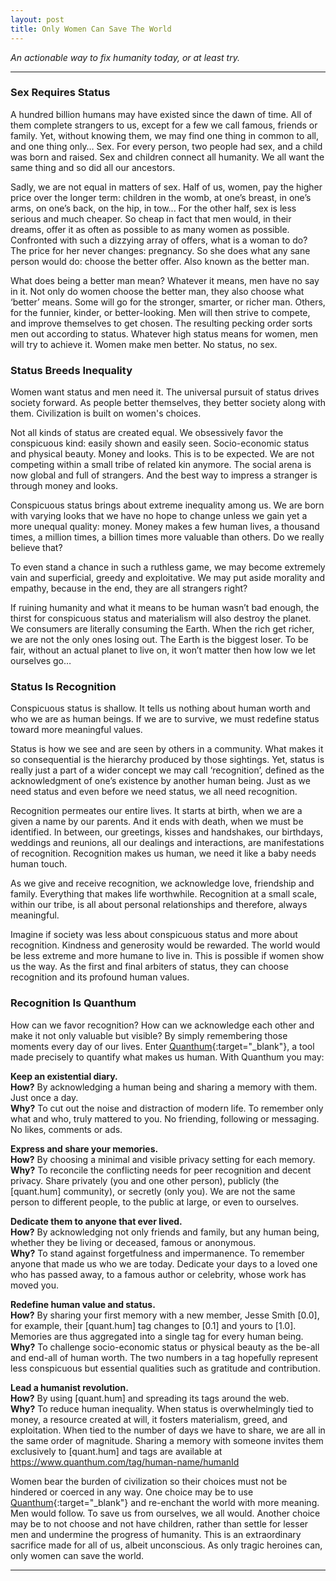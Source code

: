 ```yaml
---
layout: post
title: Only Women Can Save The World
---
```


*An actionable way to fix humanity today, or at least try.*

-----

### Sex Requires Status

A hundred billion humans may have existed since the dawn of time. All of them complete strangers to us, except for a few we call famous, friends or family. Yet, without knowing them, we may find one thing in common to all, and one thing only… Sex. For every person, two people had sex, and a child was born and raised. Sex and children connect all humanity. We all want the same thing and so did all our ancestors.

Sadly, we are not equal in matters of sex. Half of us, women, pay the higher price over the longer term: children in the womb, at one’s breast, in one’s arms, on one’s back, on the hip, in tow... For the other half, sex is less serious and much cheaper. So cheap in fact that men would, in their dreams, offer it as often as possible to as many women as possible. Confronted with such a dizzying array of offers, what is a woman to do? The price for her never changes: pregnancy. So she does what any sane person would do: choose the better offer. Also known as the better man.

What does being a better man mean? Whatever it means, men have no say in it. Not only do women choose the better man, they also choose what ‘better’ means. Some will go for the stronger, smarter, or richer man. Others, for the funnier, kinder, or better-looking. Men will then strive to compete, and improve themselves to get chosen. The resulting pecking order sorts men out according to status. Whatever high status means for women, men will try to achieve it. Women make men better. No status, no sex.

### Status Breeds Inequality

Women want status and men need it. The universal pursuit of status drives society forward. As people better themselves, they better society along with them. Civilization is built on women's choices.

Not all kinds of status are created equal. We obsessively favor the conspicuous kind: easily shown and easily seen. Socio-economic status and physical beauty. Money and looks. This is to be expected. We are not competing within a small tribe of related kin anymore. The social arena is now global and full of strangers. And the best way to impress a stranger is through money and looks.

Conspicuous status brings about extreme inequality among us. We are born with varying looks that we have no hope to change unless we gain yet a more unequal quality: money. Money makes a few human lives, a thousand times, a million times, a billion times more valuable than others. Do we really believe that?

To even stand a chance in such a ruthless game, we may become extremely vain and superficial, greedy and exploitative. We may put aside morality and empathy, because in the end, they are all strangers right?

If ruining humanity and what it means to be human wasn’t bad enough, the thirst for conspicuous status and materialism will also destroy the planet. We consumers are literally consuming the Earth. When the rich get richer, we are not the only ones losing out. The Earth is the biggest loser. To be fair, without an actual planet to live on, it won’t matter then how low we let ourselves go…

### Status Is Recognition

Conspicuous status is shallow. It tells us nothing about human worth and who we are as human beings. If we are to survive, we must redefine status toward more meaningful values.

Status is how we see and are seen by others in a community. What makes it so consequential is the hierarchy produced by those sightings. Yet, status is really just a part of a wider concept we may call ‘recognition’, defined as the acknowledgment of one’s existence by another human being. Just as we need status and even before we need status, we all need recognition.

Recognition permeates our entire lives. It starts at birth, when we are a given a name by our parents. And it ends with death, when we must be identified. In between, our greetings, kisses and handshakes, our birthdays, weddings and reunions, all our dealings and interactions, are manifestations of recognition. Recognition makes us human, we need it like a baby needs human touch.

As we give and receive recognition, we acknowledge love, friendship and family. Everything that makes life worthwhile. Recognition at a small scale, within our tribe, is all about personal relationships and therefore, always meaningful.

Imagine if society was less about conspicuous status and more about recognition. Kindness and generosity would be rewarded. The world would be less extreme and more humane to live in. This is possible if women show us the way. As the first and final arbiters of status, they can choose recognition and its profound human values.

### Recognition Is Quanthum

How can we favor recognition? How can we acknowledge each other and make it not only valuable but visible? By simply remembering those moments every day of our lives. Enter [Quanthum](https://www.quanthum.com/){:target="_blank"}, a tool made precisely to quantify what makes us human. With Quanthum you may:

**Keep an existential diary.**  
**How?** By acknowledging a human being and sharing a memory with them. Just once a day.  
**Why?** To cut out the noise and distraction of modern life. To remember only what and who, truly mattered to you. No friending, following or messaging. No likes, comments or ads.

**Express and share your memories.**  
**How?** By choosing a minimal and visible privacy setting for each memory.  
**Why?** To reconcile the conflicting needs for peer recognition and decent privacy. Share privately (you and one other person), publicly (the [quant.hum] community), or secretly (only you). We are not the same person to different people, to the public at large, or even to ourselves.

**Dedicate them to anyone that ever lived.**  
**How?** By acknowledging not only friends and family, but any human being, whether they be living or deceased, famous or anonymous.  
**Why?** To stand against forgetfulness and impermanence. To remember anyone that made us who we are today. Dedicate your days to a loved one who has passed away, to a famous author or celebrity, whose work has moved you.

**Redefine human value and status.**  
**How?** By sharing your first memory with a new member, Jesse Smith [0.0], for example, their [quant.hum] tag changes to [0.1] and yours to [1.0]. Memories are thus aggregated into a single tag for every human being.  
**Why?** To challenge socio-economic status or physical beauty as the be-all and end-all of human worth. The two numbers in a tag hopefully represent less conspicuous but essential qualities such as gratitude and contribution.

**Lead a humanist revolution.**  
**How?** By using [quant.hum] and spreading its tags around the web.  
**Why?** To reduce human inequality. When status is overwhelmingly tied to money, a resource created at will, it fosters materialism, greed, and exploitation. When tied to the number of days we have to share, we are all in the same order of magnitude. Sharing a memory with someone invites them exclusively to [quant.hum] and tags are available at https://www.quanthum.com/tag/human-name/humanId

Women bear the burden of civilization so their choices must not be hindered or coerced in any way. One choice may be to use [Quanthum](https://www.quanthum.com/){:target="_blank"} and re-enchant the world with more meaning. Men would follow. To save us from ourselves, we all would. Another choice may be to not choose and not have children, rather than settle for lesser men and undermine the progress of humanity. This is an extraordinary sacrifice made for all of us, albeit unconscious. As only tragic heroines can, only women can save the world.

-----
